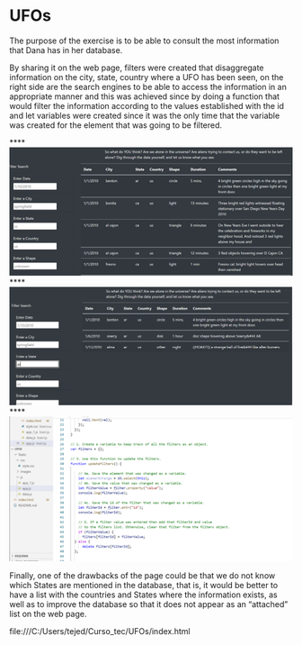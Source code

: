 # UFOs

The purpose of the exercise is to be able to consult the most information that Dana has in her database.

By sharing it on the web page, filters were created that disaggregate information on the city, state, country where a UFO has been seen, on the right side are the search engines to be able to access the information in an appropriate manner and this was achieved since by doing a function that would filter the information according to the values established with the id and let variables were created since it was the only time that the variable was created for the element that was going to be filtered.

****![This is an image](https://github.com/RH015/UFOs/blob/main/Static/images/1.png)
****![This is an image](https://github.com/RH015/UFOs/blob/main/Static/images/filter.png)
****![This is an image](https://github.com/RH015/UFOs/blob/main/Static/images/2.png)

Finally, one of the drawbacks of the page could be that we do not know which States are mentioned in the database, that is, it would be better to have a list with the countries and States where the information exists, as well as to improve the database so that it does not appear as an “attached” list on the web page.

file:///C:/Users/tejed/Curso_tec/UFOs/index.html 


